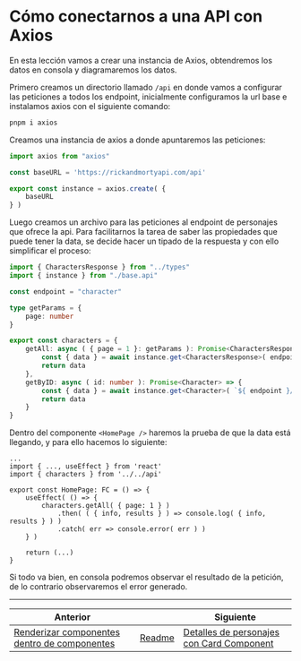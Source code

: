 # Cómo conectarnos a una API con Axios

En esta lección vamos a crear una instancia de Axios, obtendremos los datos en consola y diagramaremos los datos.

Primero creamos un directorio llamado `/api` en donde vamos a configurar las peticiones a todos los endpoint, inicialmente configuramos la url base e instalamos axios con el siguiente comando:

```txt
pnpm i axios
```

Creamos una instancia de axios a donde apuntaremos las peticiones:

```ts
import axios from "axios"

const baseURL = 'https://rickandmortyapi.com/api'

export const instance = axios.create( {
    baseURL
} )
```

Luego creamos un archivo para las peticiones al endpoint de personajes que ofrece la api. Para facilitarnos la tarea de saber las propiedades que puede tener la data, se decide hacer un tipado de la respuesta y con ello simplificar el proceso:

```ts
import { CharactersResponse } from "../types"
import { instance } from "./base.api"

const endpoint = "character"

type getParams = {
    page: number
}

export const characters = {
    getAll: async ( { page = 1 }: getParams ): Promise<CharactersResponse> => {
        const { data } = await instance.get<CharactersResponse>( endpoint, { params: { page } } )
        return data
    },
    getByID: async ( id: number ): Promise<Character> => {
        const { data } = await instance.get<Character>( `${ endpoint }/${ id }` )
        return data
    }
}
```

Dentro del componente `<HomePage />` haremos la prueba de que la data está llegando, y para ello hacemos lo siguiente:

```tsx
...
import { ..., useEffect } from 'react'
import { characters } from '../../api'

export const HomePage: FC = () => {
    useEffect( () => {
        characters.getAll( { page: 1 } )
            .then( ( { info, results } ) => console.log( { info, results } ) )
            .catch( err => console.error( err ) )
    } )

    return (...)
}
```

Si todo va bien, en consola podremos observar el resultado de la petición, de lo contrario observaremos el error generado.

___

| Anterior                                                                                            |                        | Siguiente                                                                                 |
| --------------------------------------------------------------------------------------------------- | ---------------------- | ----------------------------------------------------------------------------------------- |
| [Renderizar componentes dentro de componentes](./P6T1_Renderizar_componentes_dentro_componentes.md) | [Readme](../README.md) | [Detalles de personajes con Card Component](./P8T1_Detalles_personajes_Card_Component.md) |
